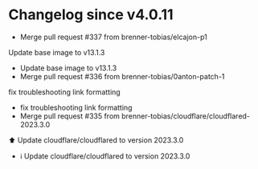 # Changelog since v4.0.11
- Merge pull request #337 from brenner-tobias/elcajon-p1

Update base image to v13.1.3 
- Update base image to v13.1.3 
- Merge pull request #336 from brenner-tobias/0anton-patch-1

fix troubleshooting link formatting 
- fix troubleshooting link formatting 
- Merge pull request #335 from brenner-tobias/cloudflare/cloudflared-2023.3.0

⬆️ Update cloudflare/cloudflared to version 2023.3.0 
- ℹ️ Update cloudflare/cloudflared to version 2023.3.0 
